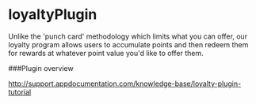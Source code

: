 # loyaltyPlugin 

Unlike the 'punch card' methodology which limits what you can offer, our loyalty program allows users to accumulate points and then redeem them for rewards at whatever point value you'd like to offer them.

###Plugin overview

http://support.appdocumentation.com/knowledge-base/loyalty-plugin-tutorial
